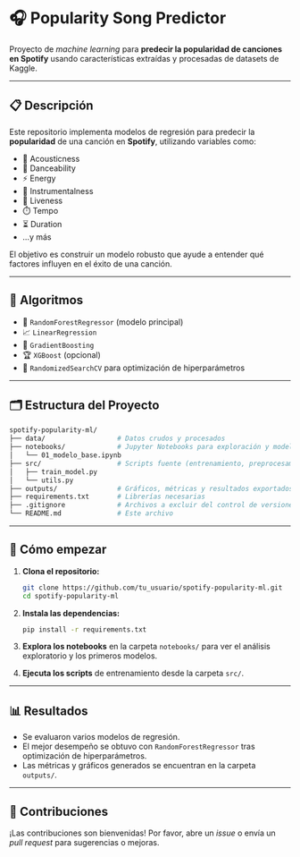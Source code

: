 # 🎧 Popularity Song Predictor

Proyecto de *machine learning* para **predecir la popularidad de canciones en Spotify** usando características extraídas y procesadas de datasets de Kaggle.

---

## 📋 Descripción

Este repositorio implementa modelos de regresión para predecir la **popularidad** de una canción en **Spotify**, utilizando variables como:

- 🎼 Acousticness
- 💃 Danceability
- ⚡ Energy
- 🎻 Instrumentalness
- 🎤 Liveness
- ⏱️ Tempo
- ⏳ Duration
- ...y más

El objetivo es construir un modelo robusto que ayude a entender qué factores influyen en el éxito de una canción.

---

## 🧠 Algoritmos

- 🌳 `RandomForestRegressor` (modelo principal)
- 📈 `LinearRegression`
- 🚀 `GradientBoosting`
- 🏆 `XGBoost` (opcional)
- 🎲 `RandomizedSearchCV` para optimización de hiperparámetros

---

## 🗂️ Estructura del Proyecto

```bash
spotify-popularity-ml/
├── data/                  # Datos crudos y procesados
├── notebooks/             # Jupyter Notebooks para exploración y modelado
│   └── 01_modelo_base.ipynb
├── src/                   # Scripts fuente (entrenamiento, preprocesamiento)
│   ├── train_model.py
│   └── utils.py
├── outputs/               # Gráficos, métricas y resultados exportados
├── requirements.txt       # Librerías necesarias
├── .gitignore             # Archivos a excluir del control de versiones
└── README.md              # Este archivo
```

---

## 🚀 Cómo empezar

1. **Clona el repositorio:**
   ```bash
   git clone https://github.com/tu_usuario/spotify-popularity-ml.git
   cd spotify-popularity-ml
   ```

2. **Instala las dependencias:**
   ```bash
   pip install -r requirements.txt
   ```

3. **Explora los notebooks** en la carpeta `notebooks/` para ver el análisis exploratorio y los primeros modelos.

4. **Ejecuta los scripts** de entrenamiento desde la carpeta `src/`.

---

## 📊 Resultados

- Se evaluaron varios modelos de regresión.
- El mejor desempeño se obtuvo con `RandomForestRegressor` tras optimización de hiperparámetros.
- Las métricas y gráficos generados se encuentran en la carpeta `outputs/`.

---

## 🤝 Contribuciones

¡Las contribuciones son bienvenidas! Por favor, abre un *issue* o envía un *pull request* para sugerencias o mejoras.

